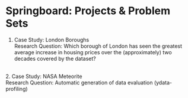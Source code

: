 # Springboard: Projects & Problem Sets

1. Case Study: London Boroughs <br>
Research Question: Which borough of London has seen the greatest average increase in housing prices over the (approximately) two decades covered by the dataset?
<br>
2. Case Study: NASA Meteorite<br>
Research Question: Automatic generation of data evaluation (ydata-profiling)
